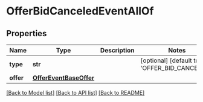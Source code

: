 # OfferBidCanceledEventAllOf

## Properties
Name | Type | Description | Notes
------------ | ------------- | ------------- | -------------
**type** | **str** |  | [optional] [default to 'OFFER_BID_CANCELED']
**offer** | [**OfferEventBaseOffer**](OfferEventBaseOffer.md) |  | 

[[Back to Model list]](../README.md#documentation-for-models) [[Back to API list]](../README.md#documentation-for-api-endpoints) [[Back to README]](../README.md)


